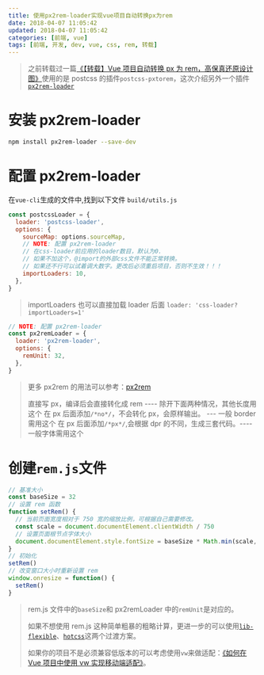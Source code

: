 ```yaml
---
title: 使用px2rem-loader实现vue项目自动转换px为rem
date: 2018-04-07 11:05:42
updated: 2018-04-07 11:05:42
categories: [前端, vue]
tags: [前端, 开发, dev, vue, css, rem, 转载]
---
```


> 之前转载过一篇[《【转载】Vue 项目自动转换 px 为 rem，高保真还原设计图》](http://xuebin.me/2018/02/01/vue-px-to-rem/)使用的是 postcss 的插件`postcss-pxtorem`，这次介绍另外一个插件[`px2rem-loader`][px2rem-loader]

<!-- more -->

# 安装 px2rem-loader

```bash
npm install px2rem-loader --save-dev
```

# 配置 px2rem-loader

在`vue-cli`生成的文件中,找到以下文件 `build/utils.js`

```js
const postcssLoader = {
  loader: 'postcss-loader',
  options: {
    sourceMap: options.sourceMap,
    // NOTE: 配置 px2rem-loader
    // 在css-loader前应用的loader数目，默认为0.
    // 如果不加这个，@import的外部css文件不能正常转换。
    // 如果还不行可以试着调大数字。更改后必须重启项目，否则不生效！！！
    importLoaders: 10,
  },
}
```

> importLoaders 也可以直接加载 loader 后面 `loader: 'css-loader?importLoaders=1'`

```js
// NOTE: 配置 px2rem-loader
const px2remLoader = {
  loader: 'px2rem-loader',
  options: {
    remUnit: 32,
  },
}
```

> 更多 px2rem 的用法可以参考：[px2rem][px2rem]
>
> 直接写 px，编译后会直接转化成 rem ---- 除开下面两种情况，其他长度用这个
> 在 px 后面添加`/*no*/`，不会转化 px，会原样输出。 --- 一般 border 需用这个
> 在 px 后面添加`/*px*/`,会根据 dpr 的不同，生成三套代码。---- 一般字体需用这个

# 创建`rem.js`文件

```js
// 基准大小
const baseSize = 32
// 设置 rem 函数
function setRem() {
  // 当前页面宽度相对于 750 宽的缩放比例，可根据自己需要修改。
  const scale = document.documentElement.clientWidth / 750
  // 设置页面根节点字体大小
  document.documentElement.style.fontSize = baseSize * Math.min(scale, 2) + 'px'
}
// 初始化
setRem()
// 改变窗口大小时重新设置 rem
window.onresize = function() {
  setRem()
}
```

> rem.js 文件中的`baseSize`和 px2remLoader 中的`remUnit`是对应的。
>
> 如果不想使用 rem.js 这种简单粗暴的粗略计算，更进一步的可以使用[`lib-flexible`][lib-flexible]、[`hotcss`][hotcss]这两个过渡方案。
>
> 如果你的项目不是必须兼容低版本的可以考虑使用`vw`来做适配：[《如何在 Vue 项目中使用 vw 实现移动端适配》][vw]。

[px2rem-loader]: https://github.com/Jinjiang/px2rem-loader 'Webpack loader for px2rem css file'
[px2rem]: https://github.com/songsiqi/px2rem 'According to one stylesheet, generate rem version and @1x, @2x and @3x stylesheet.'
[lib-flexible]: https://github.com/amfe/lib-flexible '可伸缩布局方案'
[hotcss]: https://github.com/imochen/hotcss '移动端布局解决方案'
[vw]: https://www.w3cplus.com/mobile/vw-layout-in-vue.html '如何在Vue项目中使用vw实现移动端适配'
[vue-cli 配置flexible]: https://segmentfault.com/a/1190000011883121
